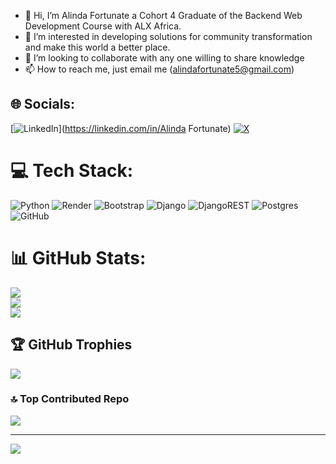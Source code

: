 - 👋 Hi, I’m Alinda Fortunate a Cohort 4 Graduate of the Backend Web Development Course with ALX Africa.
- 👀 I’m interested in developing solutions for community transformation and make this world a better place.
- 💞️ I’m looking to collaborate with any one willing to share knowledge
- 📫 How to reach me, just email me (alindafortunate5@gmail.com)

<!---
alindafortunate/alindafortunate is a ✨ special ✨ repository because its `README.md` (this file) appears on your GitHub profile.
You can click the Preview link to take a look at your changes.
--->

## 🌐 Socials:
[![LinkedIn](https://img.shields.io/badge/LinkedIn-%230077B5.svg?logo=linkedin&logoColor=white)](https://linkedin.com/in/Alinda Fortunate) [![X](https://img.shields.io/badge/X-black.svg?logo=X&logoColor=white)](https://x.com/@FortunateAlinda) 

# 💻 Tech Stack:
![Python](https://img.shields.io/badge/python-3670A0?style=for-the-badge&logo=python&logoColor=ffdd54) ![Render](https://img.shields.io/badge/Render-%46E3B7.svg?style=for-the-badge&logo=render&logoColor=white) ![Bootstrap](https://img.shields.io/badge/bootstrap-%238511FA.svg?style=for-the-badge&logo=bootstrap&logoColor=white) ![Django](https://img.shields.io/badge/django-%23092E20.svg?style=for-the-badge&logo=django&logoColor=white) ![DjangoREST](https://img.shields.io/badge/DJANGO-REST-ff1709?style=for-the-badge&logo=django&logoColor=white&color=ff1709&labelColor=gray) ![Postgres](https://img.shields.io/badge/postgres-%23316192.svg?style=for-the-badge&logo=postgresql&logoColor=white) ![GitHub](https://img.shields.io/badge/github-%23121011.svg?style=for-the-badge&logo=github&logoColor=white)
# 📊 GitHub Stats:
![](https://github-readme-stats.vercel.app/api?username=alindafortunate&theme=dark&hide_border=false&include_all_commits=true&count_private=true)<br/>
![](https://github-readme-streak-stats.herokuapp.com/?user=alindafortunate&theme=dark&hide_border=false)<br/>
![](https://github-readme-stats.vercel.app/api/top-langs/?username=alindafortunate&theme=dark&hide_border=false&include_all_commits=true&count_private=true&layout=compact)

## 🏆 GitHub Trophies
![](https://github-profile-trophy.vercel.app/?username=alindafortunate&theme=radical&no-frame=false&no-bg=false&margin-w=4)

### 🔝 Top Contributed Repo
![](https://github-contributor-stats.vercel.app/api?username=alindafortunate&limit=5&theme=dark&combine_all_yearly_contributions=true)

---
[![](https://visitcount.itsvg.in/api?id=alindafortunate&icon=0&color=0)](https://visitcount.itsvg.in)

<!-- Proudly created with GPRM ( https://gprm.itsvg.in ) -->
